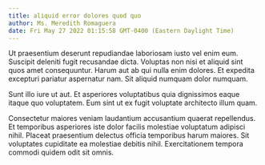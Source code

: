 ```yaml
---
title: aliquid error dolores quod quo
author: Ms. Meredith Romaguera
date: Fri May 27 2022 01:15:58 GMT-0400 (Eastern Daylight Time)
---
```

Ut praesentium deserunt repudiandae laboriosam iusto vel enim eum. Suscipit deleniti fugit recusandae dicta. Voluptas non nisi et aliquid sint quos amet consequuntur. Harum aut ab qui nulla enim dolores. Et expedita excepturi pariatur aspernatur nam. Sit aliquid numquam dolor numquam.

 Sunt illo iure ut aut. Et asperiores voluptatibus quia dignissimos eaque itaque quo voluptatem. Eum sint ut ex fugit voluptate architecto illum quam.

 Consectetur maiores veniam laudantium accusantium quaerat repellendus. Et temporibus asperiores iste dolor facilis molestiae voluptatum adipisci nihil. Placeat praesentium delectus officia temporibus harum maiores. Sit voluptates cupiditate ea molestiae debitis nihil. Exercitationem tempora commodi quidem odit sit omnis.